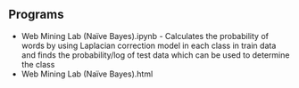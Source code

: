 ## Programs
* Web Mining Lab (Naïve Bayes).ipynb - Calculates the probability of words by using Laplacian correction model in each class in train data and finds the probability/log of test data which can be used to determine the class
* Web Mining Lab (Naïve Bayes).html 
